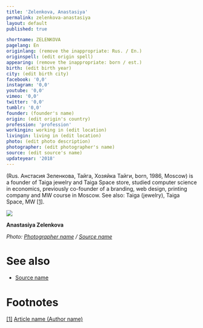 ```yaml
---
title: 'Zelenkova, Anastasiya'
permalink: zelenkova-anastasiya
layout: default
published: true

shortname: ZELENKOVA
pagelang: En
originlang: (remove the inappropriate: Rus. / En.)
originspell: (edit origin spell)
appearing: (remove the inappropriate: born / est.)
birth: (edit birth year)
city: (edit birth city)
facebook: '0,0'
instagram: '0,0'
youtube: '0,0'
vimeo: '0,0'
twitter: '0,0'
tumblr: '0,0'
founder: (founder's name)
origin: (edit origin's country)
profession: 'profession'
workingin: working in (edit location)
livingin: living in (edit location)
photo: (edit photo description)
photographer: (edit photographer's name)
source: (edit source's name)
updateyear: '2018'
---
```


(Rus. Анстасия Зеленкова, Тайга, Хозяйка Тайги, born, 1986, Moscow) is a founder of  Taiga jewelry and Taiga Space store, studied computer science in economics, previously co-founder of a branding, web design, printing company and MW course in Moscow. See also: Taiga (jewelry), Taiga Space, MW <span id="a1">[\[1\]](#f1)</span>.

![](/images/image-name.jpg)

**Anastasiya Zelenkova**

*Photo: [Photographer name](http://example.net/) / [Source name](http://example.net/)*

# See also

- [Source name](http://example.net/)


# Footnotes

[[1]](#a1) <span id="f1"></span> [Article name (Author name)](http://example.net/article)
